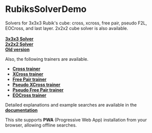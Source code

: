 # RubiksSolverDemo
Solvers for 3x3x3 Rubik's cube: cross, xcross, free pair, pseudo F2L, EOCross, and last layer. 2x2x2 cube solver is also available.<br><br>
[**3x3x3 Solver**](https://or18.github.io/RubiksSolverDemo/) 
<br>
[**2x2x2 Solver**](https://or18.github.io/RubiksSolverDemo/2x2x2.html) 
<br>
[**Old version**](https://or18.github.io/Rubiks-cube-xcross-solver/)
<br>

Also, the following trainers are available. 
- [**Cross trainer**](https://or18.github.io/RubiksSolverDemo/cross_trainer)
- [**XCross trainer**](https://or18.github.io/RubiksSolverDemo/xcross_trainer)
- [**Free Pair trainer**](https://or18.github.io/RubiksSolverDemo/pairing_trainer)
- [**Pseudo XCross trainer**](https://or18.github.io/RubiksSolverDemo/pseudo_xcross_trainer)
- [**Pseudo Free Pair trainer**](https://or18.github.io/RubiksSolverDemo/pseudo_pairing_trainer)
- [**EOCross trainer**](https://or18.github.io/RubiksSolverDemo/eocross_trainer)

Detailed explanations and example searches are available in the [**documentation**](https://or18.github.io/RubiksSolverDemo/documentation.html)

This site supports **PWA** (Progressive Web App) installation from your browser, allowing offline searches.